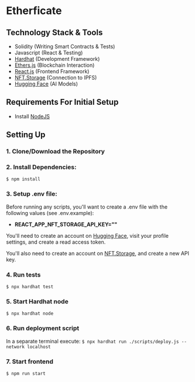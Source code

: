 # Etherficate

## Technology Stack & Tools

- Solidity (Writing Smart Contracts & Tests)
- Javascript (React & Testing)
- [Hardhat](https://hardhat.org/) (Development Framework)
- [Ethers.js](https://docs.ethers.io/v5/) (Blockchain Interaction)
- [React.js](https://reactjs.org/) (Frontend Framework)
- [NFT.Storage](https://nft.storage/) (Connection to IPFS)
- [Hugging Face](https://huggingface.co/) (AI Models)

## Requirements For Initial Setup
- Install [NodeJS](https://nodejs.org/en/)

## Setting Up
### 1. Clone/Download the Repository

### 2. Install Dependencies:
`$ npm install`

### 3. Setup .env file:
Before running any scripts, you'll want to create a .env file with the following values (see .env.example):

- **REACT_APP_NFT_STORAGE_API_KEY=""**

You'll need to create an account on [Hugging Face](https://huggingface.co/), visit your profile settings, and create a read access token. 

You'll also need to create an account on [NFT.Storage](https://nft.storage/), and create a new API key.

### 4. Run tests
`$ npx hardhat test`

### 5. Start Hardhat node
`$ npx hardhat node`

### 6. Run deployment script
In a separate terminal execute:
`$ npx hardhat run ./scripts/deploy.js --network localhost`

### 7. Start frontend
`$ npm run start`